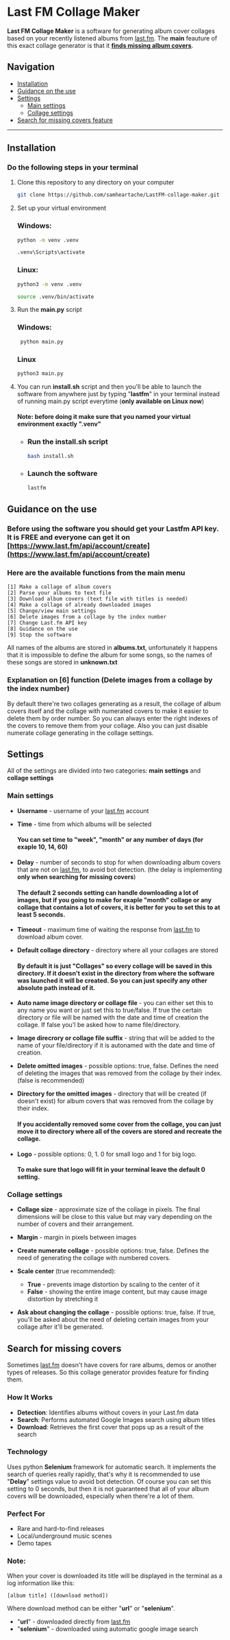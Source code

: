 # Last FM Collage Maker

**Last FM Collage Maker** is a software for generating album cover collages based on your recently listened albums from [last.fm](last.fm). The **main** feauture of this exact collage generator is that it [**finds missing album covers**](#search-for-missing-covers).

## Navigation

  - [Installation](#installation)
  - [Guidance on the use](#guidance-on-the-use)
  - [Settings](#settings)
    - [Main settings](#main-settings)
    - [Collage settings](#collage-settings)
  - [Search for missing covers feature](#search-for-missing-covers)

  
---

## Installation

### Do the following steps in your terminal

1. Clone this repository to any directory on your computer

    ```bash
    git clone https://github.com/samheartache/LastFM-collage-maker.git
    ```
2. Set up your virtual environment

    ### Windows:

    ```bash
    python -m venv .venv
    ```

    ```bash
    .venv\Scripts\activate
    ```

    ### Linux:

    ```bash
    python3 -m venv .venv
    ```

    ```bash
    source .venv/bin/activate
    ```
3. Run the **main.py** script

    ### Windows:

   ```bash
    python main.py
    ```

    ### Linux

    ```bash
    python3 main.py
    ```

4. You can run **install.sh** script and then you'll be able to launch the software from anywhere just by typing "**lastfm**" in your terminal instead of running main.py script everytime (**only available on Linux now**)
    #### Note: before doing it make sure that you named your virtual environment exactly "**.venv**"

    - ### Run the install.sh script

        ```bash
        bash install.sh
        ```
    - ### Launch the software

        ```bash
        lastfm
        ```    

## Guidance on the use

### Before using the software you should get your **Lastfm API key**. It is **FREE** and **everyone** can get it on [https://www.last.fm/api/account/create](https://www.last.fm/api/account/create)

### Here are the available functions from the main menu

```
[1] Make a collage of album covers
[2] Parse your albums to text file
[3] Download album covers (text file with titles is needed)
[4] Make a collage of already downloaded images
[5] Change/view main settings
[6] Delete images from a collage by the index number
[7] Change Last.fm API key
[8] Guidance on the use
[9] Stop the software
```

 All names of the albums are stored in **albums.txt**, unfortunately it happens that it is impossible to define the album for some songs, so the names of these songs are stored in **unknown.txt**

### Explanation on [6] function (Delete images from a collage by the index number)

By default there're two collages generating as a result, the collage of album covers itself and the collage with numerated covers to make it easier to delete them by order number. So you can always enter the right indexes of the covers to remove them from your collage. Also you can just disable numerate collage generating in the collage settings.

## Settings

All of the settings are divided into two categories: **main settings** and **collage settings**

### Main settings

- **Username** - username of your [last.fm](last.fm) account
- **Time** - time from which albums will be selected
    #### You can set time to "week", "month" or any number of days (for exaple 10, 14, 60)


- **Delay** - number of seconds to stop for when downloading album covers that are not on [last.fm](last.fm), to avoid bot detection. (the delay is implementing **only when searching for missing covers**)
  
    #### The default 2 seconds setting can handle downloading a lot of images, but if you going to make for exaple "month" collage or any collage that contains a lot of covers, it is better for you to set this to at least 5 seconds.
- **Timeout** - maximum time of waiting the response from [last.fm](last.fm) to download album cover. 
- **Default collage directory** - directory where all your collages are stored
    #### By default it is just "Collages" so every collage will be saved in this directory. If it doesn't exist in the directory from where the software was launched it will be created. So you can just specify any other absolute path instead of it.
- **Auto name image directory or collage file** - you can either set this to any name you want or just set this to true/false. If true the certain directory or file will be named with the date and time of creation the collage. If false you'l be asked how to name file/directory.
- **Image direcrory or collage file suffix** - string that will be added to the name of your file/directory if it is autonamed with the date and time of creation.
- **Delete omitted images** - possible options: true, false. Defines the need of deleting the images that was removed from the collage by their index. (false is recommended)
- **Directory for the omitted images** - directory that will be created (if doesn't exist) for album covers that was removed from the collage by their index.
    #### If you accidentally removed some cover from the collage, you can just move it to directory where all of the covers are stored and recreate the collage.
- **Logo** - possible options: 0, 1. 0 for small logo and 1 for big logo.
    #### To make sure that logo will fit in your terminal leave the default 0 setting.


### Collage settings
- **Collage size** - approximate size of the collage in pixels.
The final dimensions will be close to this value but may vary depending on the number of covers and their arrangement.
- **Margin** - margin in pixels between images
- **Create numerate collage** - possible options: true, false. Defines the need of generating the collage with numbered covers.
- **Scale center** (true recommended):
   - **True**  - prevents image distortion by scaling to the center of it
   - **False** - showing the entire image content, but may cause image distortion by stretching it

- **Ask about changing the collage** - possible options: true, false. If true, you'll be asked about the need of deleting certain images from your collage after it'll be generated.

## Search for missing covers

Sometimes [last.fm](last.fm) doesn't have covers for rare albums, demos or another types of releases. So this collage generator provides feature for finding them.

### How It Works
- **Detection**: Identifies albums without covers in your Last.fm data
- **Search**: Performs automated Google Images search using album titles
- **Download**: Retrieves the first cover that pops up as a result of the search

### Technology
  Uses python **Selenium** framework for automatic search. It implements the search of queries really rapidly, that's why it is recommended to use "**Delay**" settings value to avoid bot detection. Of course you can set this setting to 0 seconds, but then it is not guaranteed that all of your album covers will be downloaded, especially when there're a lot of them.

### Perfect For
- Rare and hard-to-find releases
- Local/underground music scenes  
- Demo tapes
  
### Note: 
When your cover is downloaded its title will be displayed in the terminal as a log information like this:

    [album title] ([download method])

Where download method can be either "**url**" or "**selenium**".
  - "**url**" - downloaded directly from [last.fm](last.fm)
  - "**selenium**" - downloaded using automatic google image search